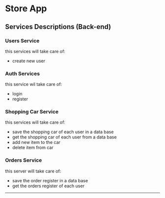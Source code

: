 # Store App 


## Services Descriptions (Back-end)


### Users Service

this services will take care of:
 -  create new user 

### Auth Services 

this service wil take care of:

  - login 
  - register

### Shopping Car Service

this services will take care of:
  - save the shopping car of each user in a data base 
  - get the shopping car of each user from a data base
  - add new item to the car 
  - delete item from car

### Orders Service 

this server will take care of:
 - save the order register in a data base 
 - get the orders register of each user

<hr/>